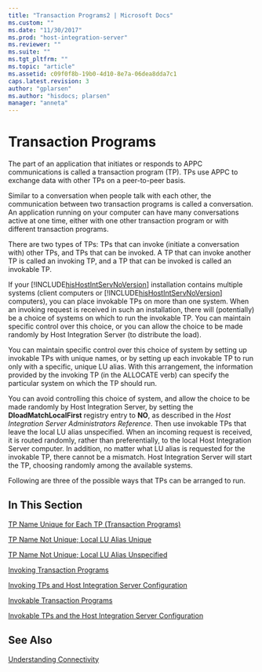 ```yaml
---
title: "Transaction Programs2 | Microsoft Docs"
ms.custom: ""
ms.date: "11/30/2017"
ms.prod: "host-integration-server"
ms.reviewer: ""
ms.suite: ""
ms.tgt_pltfrm: ""
ms.topic: "article"
ms.assetid: c09f0f8b-19b0-4d10-8e7a-06dea8dda7c1
caps.latest.revision: 3
author: "gplarsen"
ms.author: "hisdocs; plarsen"
manager: "anneta"
---
```

# Transaction Programs
The part of an application that initiates or responds to APPC communications is called a transaction program (TP). TPs use APPC to exchange data with other TPs on a peer-to-peer basis.  
  
 Similar to a conversation when people talk with each other, the communication between two transaction programs is called a conversation. An application running on your computer can have many conversations active at one time, either with one other transaction program or with different transaction programs.  
  
 There are two types of TPs: TPs that can invoke (initiate a conversation with) other TPs, and TPs that can be invoked. A TP that can invoke another TP is called an invoking TP, and a TP that can be invoked is called an invokable TP.  
  
 If your [!INCLUDE[hisHostIntServNoVersion](../includes/hishostintservnoversion-md.md)] installation contains multiple systems (client computers or [!INCLUDE[hisHostIntServNoVersion](../includes/hishostintservnoversion-md.md)] computers), you can place invokable TPs on more than one system. When an invoking request is received in such an installation, there will (potentially) be a choice of systems on which to run the invokable TP. You can maintain specific control over this choice, or you can allow the choice to be made randomly by Host Integration Server (to distribute the load).  
  
 You can maintain specific control over this choice of system by setting up invokable TPs with unique names, or by setting up each invokable TP to run only with a specific, unique LU alias. With this arrangement, the information provided by the invoking TP (in the ALLOCATE verb) can specify the particular system on which the TP should run.  
  
 You can avoid controlling this choice of system, and allow the choice to be made randomly by Host Integration Server, by setting the **DloadMatchLocalFirst** registry entry to **NO**, as described in the *Host Integration Server Administrators Reference*. Then use invokable TPs that leave the local LU alias unspecified. When an incoming request is received, it is routed randomly, rather than preferentially, to the local Host Integration Server computer. In addition, no matter what LU alias is requested for the invokable TP, there cannot be a mismatch. Host Integration Server will start the TP, choosing randomly among the available systems.  
  
 Following are three of the possible ways that TPs can be arranged to run.  
  
## In This Section  
 [TP Name Unique for Each TP (Transaction Programs)](../core/tp-name-unique-for-each-tp-transaction-programs-1.md)  
  
 [TP Name Not Unique; Local LU Alias Unique](../core/tp-name-not-unique;-local-lu-alias-unique2.md)  
  
 [TP Name Not Unique; Local LU Alias Unspecified](../core/tp-name-not-unique;-local-lu-alias-unspecified2.md)  
  
 [Invoking Transaction Programs](../core/invoking-transaction-programs1.md)  
  
 [Invoking TPs and Host Integration Server Configuration](../core/invoking-tps-and-host-integration-server-configuration1.md)  
  
 [Invokable Transaction Programs](../core/invokable-transaction-programs2.md)  
  
 [Invokable TPs and the Host Integration Server Configuration](../core/invokable-tps-and-the-host-integration-server-configuration1.md)  
  
## See Also  
 [Understanding Connectivity](../core/understanding-connectivity1.md)